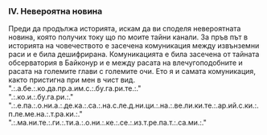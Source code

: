 ### IV. Невероятна новина
Преди да продължа историята, искам да ви споделя невероятната новина, която получих току що по моите тайни канали. За пръв път в историята на човечеството е засечена комуникация между извънземни раси и е била дешифрирана. Комуникацията е била засечена от тайната обсерватория в Байконур и е между расата на влечугоподобните и расата на големите глави с големите очи. Ето я и самата комуникация, както пристигна при мен в чист вид.  
".:.а.бе.:.ко.да.пр.а.им.с.:.бу.га.ри.те.:."  
".:.ко.и.:.бу.га.ри.:."  
".:.е.па.:.о.ни.а.:.де.ка.:.са.:.на.с.ле.д.ни.ци.:.на.:.ве.ли.ки.те.:.ар.ий.с.ки.:.п.ле.ме.на.:.т.ра.ки.:."  
".:.ма.ни.те.:.ги.:.ти.а.:.о.ни.:.ке.:.се.:.из.т.ре.па.т.:.са.ми.:."  